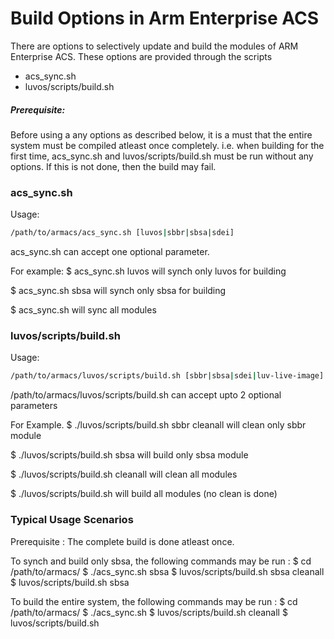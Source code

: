 # Build Options in Arm Enterprise ACS

There are options to selectively update and build the modules of ARM Enterprise ACS. These options are provided through the scripts
- acs_sync.sh
- luvos/scripts/build.sh

##### Prerequisite:
Before using a any options as described below, it is a must that the entire system must be compiled atleast once completely. i.e. when building for the first time, acs_sync.sh and luvos/scripts/build.sh must be run without any options.
If this is not done, then the build may fail.

### acs_sync.sh
Usage:
```sh
/path/to/armacs/acs_sync.sh [luvos|sbbr|sbsa|sdei]
```

acs_sync.sh can accept one optional parameter.

For example:
$ acs_sync.sh luvos
will synch only luvos for building

$ acs_sync.sh sbsa
will synch only sbsa for building

$ acs_sync.sh
will sync all modules

### luvos/scripts/build.sh

Usage:
```sh
/path/to/armacs/luvos/scripts/build.sh [sbbr|sbsa|sdei|luv-live-image] [cleanall]
```

/path/to/armacs/luvos/scripts/build.sh can accept upto 2 optional parameters

For Example.
$ ./luvos/scripts/build.sh sbbr cleanall
will clean only sbbr module

$ ./luvos/scripts/build.sh sbsa
will build only sbsa module

$ ./luvos/scripts/build.sh cleanall
will clean all modules

$ ./luvos/scripts/build.sh
will build all modules (no clean is done)


### Typical Usage Scenarios
Prerequisite : The complete build is done atleast once.

To synch and build only sbsa, the following commands may be run :
$ cd /path/to/armacs/
$ ./acs_sync.sh sbsa
$ luvos/scripts/build.sh sbsa cleanall
$ luvos/scripts/build.sh sbsa


To build the entire system, the following commands may be run :
$ cd /path/to/armacs/
$ ./acs_sync.sh
$ luvos/scripts/build.sh cleanall
$ luvos/scripts/build.sh

